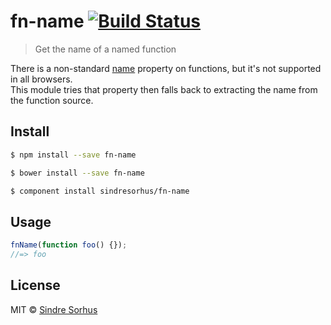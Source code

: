 # fn-name [![Build Status](https://travis-ci.org/sindresorhus/fn-name.svg?branch=master)](https://travis-ci.org/sindresorhus/fn-name)

> Get the name of a named function

There is a non-standard [name](https://developer.mozilla.org/en-US/docs/Web/JavaScript/Reference/Global_Objects/Function/name) property on functions, but it's not supported in all browsers.  
This module tries that property then falls back to extracting the name from the function source.


## Install

```sh
$ npm install --save fn-name
```

```sh
$ bower install --save fn-name
```

```sh
$ component install sindresorhus/fn-name
```


## Usage

```js
fnName(function foo() {});
//=> foo
```


## License

MIT © [Sindre Sorhus](http://sindresorhus.com)
